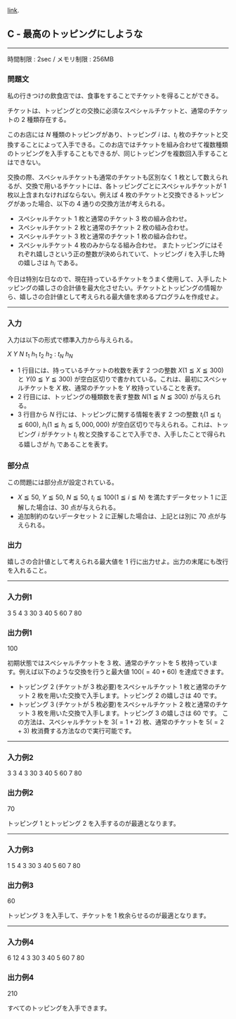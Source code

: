 [link](http://arc027.contest.atcoder.jp/tasks/arc027_3).

## C - 最高のトッピングにしような

----------

時間制限 : 2sec / メモリ制限 : 256MB

### 問題文

私の行きつけの飲食店では、食事をすることでチケットを得ることができる。

チケットは、トッピングとの交換に必須なスペシャルチケットと、通常のチケットの $2$ 種類存在する。

このお店には $N$ 種類のトッピングがあり、トッピング $i$ は、$t_i$ 枚のチケットと交換することによって入手できる。このお店ではチケットを組み合わせて複数種類のトッピングを入手することもできるが、同じトッピングを複数回入手することはできない。

交換の際、スペシャルチケットも通常のチケットも区別なく $1$ 枚として数えられるが、交換で用いるチケットには、各トッピングごとにスペシャルチケットが $1$ 枚以上含まれなければならない。例えば $4$ 枚のチケットと交換できるトッピングがあった場合、以下の $4$ 通りの交換方法が考えられる。

* スペシャルチケット $1$ 枚と通常のチケット $3$ 枚の組み合わせ。
* スペシャルチケット $2$ 枚と通常のチケット $2$ 枚の組み合わせ。
* スペシャルチケット $3$ 枚と通常のチケット $1$ 枚の組み合わせ。
* スペシャルチケット $4$ 枚のみからなる組み合わせ。
またトッピングにはそれぞれ嬉しさという正の整数が決められていて、トッピング $i$ を入手した時の嬉しさは $h_i$ である。

今日は特別な日なので、現在持っているチケットをうまく使用して、入手したトッピングの嬉しさの合計値を最大化させたい。チケットとトッピングの情報から、嬉しさの合計値として考えられる最大値を求めるプログラムを作成せよ。

----------

### 入力

入力は以下の形式で標準入力から与えられる。

>
$X$ $Y$
$N$
$t_1$ $h_1$
$t_2$ $h_2$
:
$t_N$ $h_N$


* $1$ 行目には、持っているチケットの枚数を表す $2$ つの整数 $X (1 ≦ X ≦ 300)$ と $Y (0 ≦ Y ≦ 300)$ が空白区切りで書かれている。これは、最初にスペシャルチケットを $X$ 枚、通常のチケットを $Y$ 枚持っていることを表す。
* $2$ 行目には、トッピングの種類数を表す整数 $N (1 ≦ N ≦ 300)$ が与えられる。
* $3$ 行目から $N$ 行には、トッピングに関する情報を表す $2$ つの整数 $t_i (1 ≦ t_i ≦ 600)$, $h_i (1 ≦ h_i ≦ 5,000,000)$ が空白区切りで与えられる。これは、トッピング $i$ がチケット $t_i$ 枚と交換することで入手でき、入手したことで得られる嬉しさが $h_i$ であることを表す。
### 部分点

この問題には部分点が設定されている。

* $X ≦ 50$, $Y ≦ 50$, $N ≦ 50$, $t_i ≦ 100 (1 ≦ i ≦ N)$ を満たすデータセット $1$ に正解した場合は、$30$ 点が与えられる。
* 追加制約のないデータセット $2$ に正解した場合は、上記とは別に $70$ 点が与えられる。
### 出力

嬉しさの合計値として考えられる最大値を $1$ 行に出力せよ。出力の末尾にも改行を入れること。

----------

### 入力例1

>
3 5
4
3 30
3 40
5 60
7 80


### 出力例1

>
100


初期状態ではスペシャルチケットを $3$ 枚、通常のチケットを $5$ 枚持っています。例えば以下のような交換を行うと最大値 $100 (= 40 + 60)$ を達成できます。

* トッピング $2$ (チケットが $3$ 枚必要)をスペシャルチケット $1$ 枚と通常のチケット $2$ 枚を用いた交換で入手します。トッピング $2$ の嬉しさは $40$ です。
* トッピング $3$ (チケットが $5$ 枚必要)をスペシャルチケット $2$ 枚と通常のチケット $3$ 枚を用いた交換で入手します。トッピング $3$ の嬉しさは $60$ です。
この方法は、スペシャルチケットを $3 (= 1 + 2)$ 枚、通常のチケットを $5 (= 2 + 3)$ 枚消費する方法なので実行可能です。

----------

### 入力例2

>
3 3
4
3 30
3 40
5 60
7 80


### 出力例2

>
70


トッピング $1$ とトッピング $2$ を入手するのが最適となります。

----------

### 入力例3

>
1 5
4
3 30
3 40
5 60
7 80


### 出力例3

>
60


トッピング $3$ を入手して、チケットを $1$ 枚余らせるのが最適となります。

----------

### 入力例4

>
6 12
4
3 30
3 40
5 60
7 80


### 出力例4

>
210


すべてのトッピングを入手できます。

